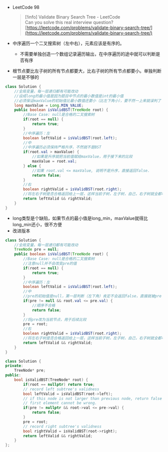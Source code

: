- LeetCode 98
    
    > [!info] Validate Binary Search Tree - LeetCode  
    > Can you solve this real interview question?  
    > [https://leetcode.com/problems/validate-binary-search-tree/](https://leetcode.com/problems/validate-binary-search-tree/)  
    
- 中序遍历一个二叉搜索树（左中右），元素应该是有序的。
    - 不需要单独创造一个数组记录遍历输出，在中序遍历的途中就可以判断是否有序
- 根节点要比左子树的所有节点都要大，比右子树的所有节点都要小。单独判断一层是不够的

```Java
class Solution {
    //全局变量，每一层递归都有可能改动
    //设成long的最小值是因为题目中节点的最小数值是int的最小值
    //必须保证maxValue的初始值比最小数值还要小（比左下角小），要不然一上来就误判了
    long maxValue = Long.MIN_VALUE;
    public boolean isValidBST(TreeNode root) {
        //Base Case: null是合格的二叉搜索树
        if(root == null) {
            return true;
        }
        //中序遍历：左
        boolean leftValid = isValidBST(root.left);
        //中
        //中序遍历必须保持严格升序，不然就不是BST
        if(root.val > maxValue) {
            //如果是升序就把当前值赋给maxValue，用于接下来的比较
            maxValue = root.val;
        } else {
            //如果 root.val <= maxValue, 说明不是升序，直接返回false. 
            return false;
        }
        //右
        boolean rightValid = isValidBST(root.right);
        //将左右子树是否合格返回给上一层，这样当前子树，左子树，自己，右子树就全都考虑到了
        return leftValid && rightValid;
    }
}
```

- long类型是个缺陷，如果节点的最小值是long_min，maxValue就得比long_min还小，很不方便
- 改进版本

```Java
class Solution {
    //全局变量，每一层递归都有可能改动
    TreeNode pre = null;
    public boolean isValidBST(TreeNode root) {
        //Base Case: null是合格的二叉搜索树
        //注意null并不会改变pre的值
        if(root == null) {
            return true;
        }
        //中序遍历：左
        boolean leftValid = isValidBST(root.left);
        //中
        //pre的初始值是null，第一层判断（左下角）肯定不会返回false，直接就被pre != null卡在外面了
        if(pre != null && root.val <= pre.val) {
            //顺序不合格
            return false;
        }
        //将pre改为当前节点，用于后续比较
        pre = root;
        //右
        boolean rightValid = isValidBST(root.right);
        //将左右子树是否合格返回给上一层，这样当前子树，左子树，自己，右子树就全都考虑到了
        return leftValid && rightValid;
    }
}
```

```C++
class Solution {
private:
    TreeNode* pre;
public:
    bool isValidBST(TreeNode* root) {
        if(root == nullptr) return true;
        // record left subtree's validness
        bool leftValid = isValidBST(root->left);
        // if this node is not larger than previous node, return false
        // first element cannot be wrong.
        if(pre != nullptr && root->val <= pre->val) {
            return false;
        }
        pre = root;
        // record right subtree's validness
        bool rightValid = isValidBST(root->right);
        return leftValid && rightValid;
    }
};
```